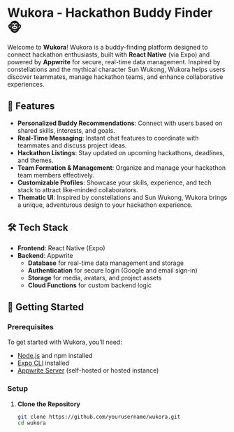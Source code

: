 # Wukora - Hackathon Buddy Finder 🐵

Welcome to **Wukora**! Wukora is a buddy-finding platform designed to connect hackathon enthusiasts, built with **React Native** (via Expo) and powered by **Appwrite** for secure, real-time data management. Inspired by constellations and the mythical character Sun Wukong, Wukora helps users discover teammates, manage hackathon teams, and enhance collaborative experiences.

## 🌟 Features

- **Personalized Buddy Recommendations**: Connect with users based on shared skills, interests, and goals.
- **Real-Time Messaging**: Instant chat features to coordinate with teammates and discuss project ideas.
- **Hackathon Listings**: Stay updated on upcoming hackathons, deadlines, and themes.
- **Team Formation & Management**: Organize and manage your hackathon team members effectively.
- **Customizable Profiles**: Showcase your skills, experience, and tech stack to attract like-minded collaborators.
- **Thematic UI**: Inspired by constellations and Sun Wukong, Wukora brings a unique, adventurous design to your hackathon experience.

## 🛠️ Tech Stack

- **Frontend**: React Native (Expo)
- **Backend**: Appwrite
  - **Database** for real-time data management and storage
  - **Authentication** for secure login (Google and email sign-in)
  - **Storage** for media, avatars, and project assets
  - **Cloud Functions** for custom backend logic

## 📱 Getting Started

### Prerequisites

To get started with Wukora, you’ll need:

- [Node.js](https://nodejs.org/en/) and npm installed
- [Expo CLI](https://docs.expo.dev/get-started/installation/) installed
- [Appwrite Server](https://appwrite.io/docs/installation) (self-hosted or hosted instance)

### Setup

1. **Clone the Repository**

   ```bash
   git clone https://github.com/yourusername/wukora.git
   cd wukora
